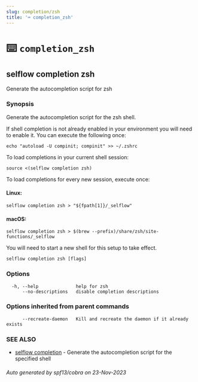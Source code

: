 ```yaml
---
slug: completion/zsh
title: '⌨ completion_zsh'
---
```


# ⌨️ `completion_zsh`

## selflow completion zsh

Generate the autocompletion script for zsh

### Synopsis

Generate the autocompletion script for the zsh shell.

If shell completion is not already enabled in your environment you will need
to enable it. You can execute the following once:

    echo "autoload -U compinit; compinit" >> ~/.zshrc

To load completions in your current shell session:

    source <(selflow completion zsh)

To load completions for every new session, execute once:

#### Linux:

    selflow completion zsh > "${fpath[1]}/_selflow"

#### macOS:

    selflow completion zsh > $(brew --prefix)/share/zsh/site-functions/_selflow

You will need to start a new shell for this setup to take effect.

```
selflow completion zsh [flags]
```

### Options

```
  -h, --help              help for zsh
      --no-descriptions   disable completion descriptions
```

### Options inherited from parent commands

```
      --recreate-daemon   Kill and recreate the daemon if it already exists
```

### SEE ALSO

- [selflow completion](selflow_completion.md) - Generate the autocompletion script for the specified shell

###### Auto generated by spf13/cobra on 23-Nov-2023
